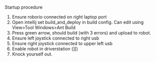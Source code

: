 Startup procedure
1) Ensure roborio connected on right laptop port
2) Open intellij set build_and_deploy in build config. Can edit using View>Tool Windows>Ant Build
3) Press green arrow, should build (with 3 errors) and upload to robot.
4) Ensure left joystick connected to right usb
5) Ensure right joystick connected to upper left usb
6) Enable robot in driverstation (\][)
7) Knock yourself out.